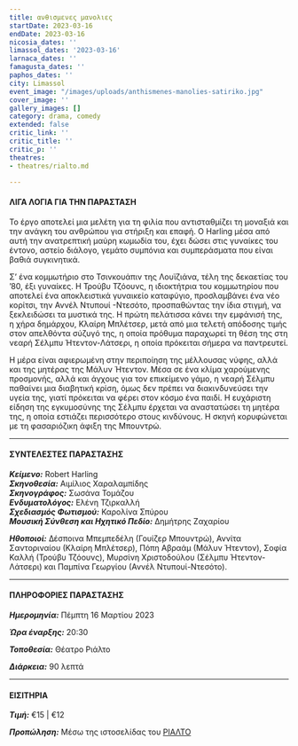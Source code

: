 ```yaml
---
title: ανθισμενες μανολιες
startDate: 2023-03-16
endDate: 2023-03-16
nicosia_dates: ''
limassol_dates: '2023-03-16'
larnaca_dates: ''
famagusta_dates: ''
paphos_dates: ''
city: Limassol
event_image: "/images/uploads/anthismenes-manolies-satiriko.jpg"
cover_image: ''
gallery_images: []
category: drama, comedy
extended: false
critic_link: ''
critic_title: ''
critic_p: ''
theatres:
- theatres/rialto.md

---
```

#### ΛΙΓΑ ΛΟΓΙΑ ΓΙΑ ΤΗΝ ΠΑΡΑΣΤΑΣΗ

Το έργο αποτελεί μια μελέτη για τη φιλία που αντισταθμίζει τη μοναξιά και την ανάγκη του ανθρώπου για στήριξη και επαφή. Ο Harling μέσα από αυτή την ανατρεπτική μαύρη κωμωδία του, έχει δώσει στις γυναίκες του έντονο, αστείο διάλογο, γεμάτο συμπόνια και συμπεράσματα που είναι βαθιά συγκινητικά.

Σ’ ένα κομμωτήριο στο Τσινκουάπιν της Λουϊζιάνα, τέλη της δεκαετίας του ’80, έξι γυναίκες. Η Τρούβυ Τζόουνς, η ιδιοκτήτρια του κομμωτηρίου που αποτελεί ένα αποκλειστικά γυναικείο καταφύγιο, προσλαμβάνει ένα νέο κορίτσι, την Αννέλ Ντυπουί -Ντεσότο, προσπαθώντας την ίδια στιγμή, να ξεκλειδώσει τα μυστικά της. Η πρώτη πελάτισσα κάνει την εμφάνισή της, η χήρα δημάρχου, Κλαίρη Μπλέτσερ, μετά από μια τελετή απόδοσης τιμής στον απελθόντα σύζυγό της, η οποία πρόθυμα παραχωρεί τη θέση της στη νεαρή Σέλμπυ Ήτεντον-Λάτσερι, η οποία πρόκειται σήμερα να παντρευτεί.

Η μέρα είναι αφιερωμένη στην περιποίηση της μέλλουσας νύφης, αλλά και της μητέρας της Μάλυν Ήτεντον. Μέσα σε ένα κλίμα χαρούμενης προσμονής, αλλά και άγχους για τον επικείμενο γάμο, η νεαρή Σέλμπυ παθαίνει μια διαβητική κρίση, όμως δεν πρέπει να διακινδυνεύσει την υγεία της, γιατί πρόκειται να φέρει στον κόσμο ένα παιδί. Η ευχάριστη είδηση της εγκυμοσύνης της Σέλμπυ έρχεται να αναστατώσει τη μητέρα της, η οποία εστιάζει περισσότερο στους κινδύνους. Η σκηνή κορυφώνεται με τη φασαριόζικη άφιξη της Μπουντρώ.

***

#### ΣΥΝΤΕΛΕΣΤΕΣ ΠΑΡΑΣΤΑΣΗΣ

**_Κείμενο:_** Robert Harling  
**_Σκηνοθεσία:_** Αιμίλιος Χαραλαμπίδης  
**_Σκηνογράφος:_** Σωσάνα Τομάζου  
**_Ενδυματολόγος:_** Ελένη Τζιρκαλλή  
**_Σχεδιασμός Φωτισμού:_** Καρολίνα Σπύρου  
**_Μουσική Σύνθεση και Ηχητικό Πεδίο:_** Δημήτρης Ζαχαρίου

**_Ηθοποιοί:_** Δέσποινα Μπεμπεδέλη (Γουίζερ Μπουντρώ), Αννίτα Σαντοριναίου (Κλαίρη Μπλέτσερ), Πόπη Αβραάμ (Μάλυν Ήτεντον), Σοφία Καλλή (Τρούβυ Τζόουνς), Μυρσίνη Χριστοδούλου (Σέλμπυ Ήτεντον-Λάτσερι) και Παμπίνα Γεωργίου (Αννέλ Ντυπουί-Ντεσότο).

***

#### ΠΛΗΡΟΦΟΡΙΕΣ ΠΑΡΑΣΤΑΣΗΣ

**_Ημερομηνία:_** Πέμπτη 16 Μαρτίου 2023

**_Ώρα έναρξης:_** 20:30

**_Τοποθεσία:_** Θέατρο Ριάλτο

**_Διάρκεια:_** 90 λεπτά

***

#### ΕΙΣΙΤΗΡΙΑ

**_Τιμή:_** €15 | €12

**_Προπώληση:_** Μέσω της ιστοσελίδας του [ΡΙΑΛΤΟ](https://rialto.interticket.com/program/anthismenes-manoliessatiriko-theatro-2719)